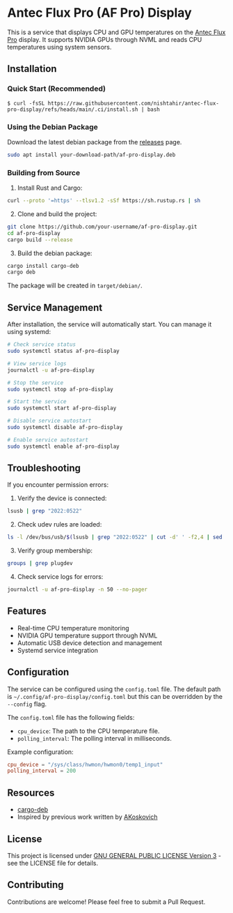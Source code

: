 # Antec Flux Pro (AF Pro) Display

This is a service that displays CPU and GPU temperatures on the [Antec Flux Pro](https://www.antec.com/product/case/flux-pro) display. It supports NVIDIA GPUs through NVML and reads CPU temperatures using system sensors.

## Installation

### Quick Start (Recommended)

```
$ curl -fsSL https://raw.githubusercontent.com/nishtahir/antec-flux-pro-display/refs/heads/main/.ci/install.sh | bash 
```

### Using the Debian Package

Download the latest debian package from the [releases](https://github.com/nishtahir/antec-flux-pro-display/releases) page.

```bash
sudo apt install your-download-path/af-pro-display.deb
```

### Building from Source

1. Install Rust and Cargo:
```bash
curl --proto '=https' --tlsv1.2 -sSf https://sh.rustup.rs | sh
```

2. Clone and build the project:
```bash
git clone https://github.com/your-username/af-pro-display.git
cd af-pro-display
cargo build --release
```

3. Build the debian package:
```bash
cargo install cargo-deb
cargo deb
```

The package will be created in `target/debian/`.

## Service Management

After installation, the service will automatically start. You can manage it using systemd:

```bash
# Check service status
sudo systemctl status af-pro-display

# View service logs
journalctl -u af-pro-display

# Stop the service
sudo systemctl stop af-pro-display

# Start the service
sudo systemctl start af-pro-display

# Disable service autostart
sudo systemctl disable af-pro-display

# Enable service autostart
sudo systemctl enable af-pro-display
```

## Troubleshooting

If you encounter permission errors:

1. Verify the device is connected:
```bash
lsusb | grep "2022:0522"
```

2. Check udev rules are loaded:
```bash
ls -l /dev/bus/usb/$(lsusb | grep "2022:0522" | cut -d' ' -f2,4 | sed 's/:/\//')
```

3. Verify group membership:
```bash
groups | grep plugdev
```

4. Check service logs for errors:
```bash
journalctl -u af-pro-display -n 50 --no-pager
```

## Features

- Real-time CPU temperature monitoring
- NVIDIA GPU temperature support through NVML
- Automatic USB device detection and management
- Systemd service integration

## Configuration

The service can be configured using the `config.toml` file. The default path is `~/.config/af-pro-display/config.toml` but this can be overridden by the `--config` flag.

The `config.toml` file has the following fields:

- `cpu_device`: The path to the CPU temperature file.
- `polling_interval`: The polling interval in milliseconds.

Example configuration:
```toml
cpu_device = "/sys/class/hwmon/hwmon0/temp1_input"
polling_interval = 200
```

## Resources
* [cargo-deb](https://crates.io/crates/cargo-deb)
* Inspired by previous work written by [AKoskovich](https://github.com/AKoskovich/antec_flux_pro_display_service)

## License

This project is licensed under [GNU GENERAL PUBLIC LICENSE Version 3](LICENSE) - see the LICENSE file for details.

## Contributing

Contributions are welcome! Please feel free to submit a Pull Request.